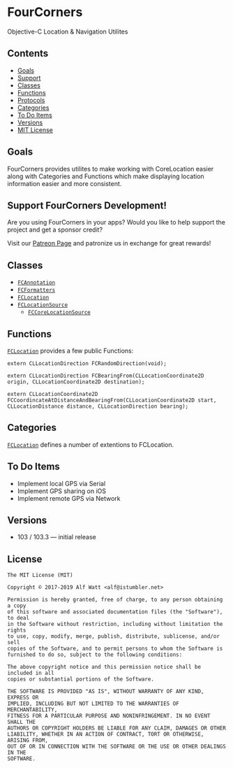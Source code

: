 <a id="fourcorners"></a>
# FourCorners  

Objective-C Location & Navigation Utilites

<a id="contents"></a>
## Contents

- <a href="#goals">Goals</a>
- <a href="#support">Support</a>
- <a href="#classes">Classes</a>
- <a href="#functions">Functions</a>
- <a href="#protocols">Protocols</a>
- <a href="#categories">Categories</a>
- <a href="#todo">To Do Items</a>
- <a href="#versions">Versions</a>
- <a href="#license">MIT License</a>

<a id="goals"></a>
## Goals

FourCorners provides utilites to make working with CoreLocation easier along with Categories and Functions which make
displaying location information easier and more consistent.

<a id="support"></a>
## Support FourCorners Development!

Are you using FourCorners in your apps? Would you like to help support the project and get a sponsor credit?

Visit our [Patreon Page](https://www.patreon.com/istumblerlabs) and patronize us in exchange for great rewards!

<a id="classes"></a>
## Classes

- <a id="FCAnnotation" href="./Sources/FCAnnotation.h">`FCAnnotation`</a>
- <a id="FCFormatters" href="./Sources/FCFormatters.h">`FCFormatters`</a>
- <a id="FCLocation" href="./Sources/FCLocation.h">`FCLocation`</a>
- <a id="FCLocationSource" href="./Sources/FCLocationSource.h">`FCLocationSource`</a>
    - <a id="FCCoreLocationSource" href="./Sources/FCCoreLocationSource.h">`FCCoreLocationSource`</a>

<a id="functions"></a>
## Functions

<a id="FCLocation-Functions" href="./Sources/FCLocation.h">`FCLocation`</a> provides a few public Functions:

`extern CLLocationDirection FCRandomDirection(void);`

`extern CLLocationDirection FCBearingFrom(CLLocationCoordinate2D origin, CLLocationCoordinate2D destination);`

`extern CLLocationCoordinate2D FCCoordincateAtDistanceAndBearingFrom(CLLocationCoordinate2D start, CLLocationDistance distance, CLLocationDirection bearing);`

<a id="categories"></a>
## Categories

<a id="FCLocation-Category" href="./Sources/FCLocation.h">`FCLocation`</a> defines a number of extentions to FCLocation.
 
<a id="todo"></a>
## To Do Items

- Implement local GPS via Serial
- Implement GPS sharing on iOS
- Implement remote GPS via Network

<a id="versions"></a>
## Versions

- 103 / 103.3 — initial release

<a id="license"></a>
## License

    The MIT License (MIT)

    Copyright © 2017-2019 Alf Watt <alf@istumbler.net>

    Permission is hereby granted, free of charge, to any person obtaining a copy
    of this software and associated documentation files (the "Software"), to deal
    in the Software without restriction, including without limitation the rights
    to use, copy, modify, merge, publish, distribute, sublicense, and/or sell
    copies of the Software, and to permit persons to whom the Software is
    furnished to do so, subject to the following conditions:

    The above copyright notice and this permission notice shall be included in all
    copies or substantial portions of the Software.

    THE SOFTWARE IS PROVIDED "AS IS", WITHOUT WARRANTY OF ANY KIND, EXPRESS OR
    IMPLIED, INCLUDING BUT NOT LIMITED TO THE WARRANTIES OF MERCHANTABILITY,
    FITNESS FOR A PARTICULAR PURPOSE AND NONINFRINGEMENT. IN NO EVENT SHALL THE
    AUTHORS OR COPYRIGHT HOLDERS BE LIABLE FOR ANY CLAIM, DAMAGES OR OTHER
    LIABILITY, WHETHER IN AN ACTION OF CONTRACT, TORT OR OTHERWISE, ARISING FROM,
    OUT OF OR IN CONNECTION WITH THE SOFTWARE OR THE USE OR OTHER DEALINGS IN THE
    SOFTWARE.
